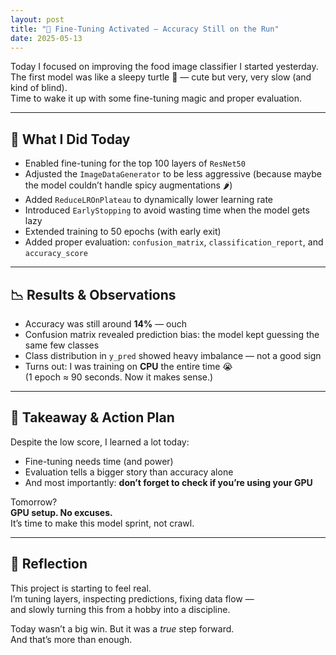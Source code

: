 ```yaml
---
layout: post
title: "🍱 Fine-Tuning Activated – Accuracy Still on the Run"
date: 2025-05-13
---
```


Today I focused on improving the food image classifier I started yesterday.  
The first model was like a sleepy turtle 🐢 — cute but very, very slow (and kind of blind).  
Time to wake it up with some fine-tuning magic and proper evaluation.

---

## 🔧 What I Did Today

- Enabled fine-tuning for the top 100 layers of `ResNet50`
- Adjusted the `ImageDataGenerator` to be less aggressive (because maybe the model couldn’t handle spicy augmentations 🌶️)
- Added `ReduceLROnPlateau` to dynamically lower learning rate
- Introduced `EarlyStopping` to avoid wasting time when the model gets lazy
- Extended training to 50 epochs (with early exit)
- Added proper evaluation: `confusion_matrix`, `classification_report`, and `accuracy_score`

---

## 📉 Results & Observations

- Accuracy was still around **14%** — ouch  
- Confusion matrix revealed prediction bias: the model kept guessing the same few classes
- Class distribution in `y_pred` showed heavy imbalance — not a good sign
- Turns out: I was training on **CPU** the entire time 😭  
  (1 epoch ≈ 90 seconds. Now it makes sense.)

---

## 💾 Takeaway & Action Plan

Despite the low score, I learned a lot today:  
- Fine-tuning needs time (and power)
- Evaluation tells a bigger story than accuracy alone
- And most importantly: **don’t forget to check if you’re using your GPU**

Tomorrow?  
**GPU setup. No excuses.**  
It’s time to make this model sprint, not crawl.

---

## 🧠 Reflection

This project is starting to feel real.  
I’m tuning layers, inspecting predictions, fixing data flow —  
and slowly turning this from a hobby into a discipline.

Today wasn’t a big win. But it was a *true* step forward.  
And that’s more than enough.

